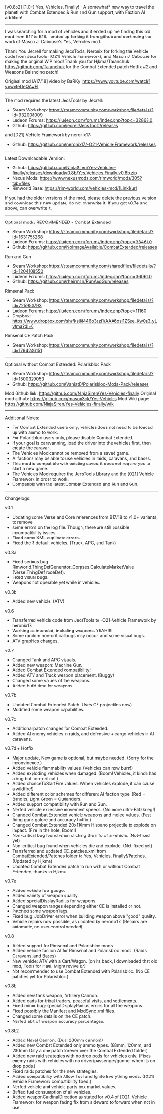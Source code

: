 [v0.8b2] [1.0+] Yes, Vehicles, Finally! - A somewhat* new way to travel the planet!
with Combat Extended & Run and Gun support, with Faction AI addition!

-------------------------------------------------------------------------------------------

I was searching for a mod of vehicles and it ended up me finding this old mod from B17 to 
B18. I ended up forking it from github and continuing the work of Mason J. Caboose's Yes, 
Vehicles mod.

Thank You Jecrell for making JecsTools, Neronix for forking the Vehicle code from JecsTools 
([O21] Vehicle Framework), and Mason J. Caboose for making the original WIP mod!
Thank you for Hjkma/Taranchuk: https://github.com/Taranchuk for the Combat Extended patch Hotfix #2
and Weapons Balancing patch!

Original mod [A17/18] video by BaRKy:
https://www.youtube.com/watch?v=wnfeDeQAwEI

-------------------------------------------------------------------------------------------

The mod requires the latest JecsTools by Jecrell:
- Steam Workshop: https://steamcommunity.com/workshop/filedetails/?id=932008009
- Ludeon Forums: https://ludeon.com/forums/index.php?topic=32868.0
- Github: https://github.com/jecrell/JecsTools/releases

and [O21] Vehicle Framework by neronix17:
- Github: https://github.com/neronix17/-O21-Vehicle-Framework/releases

-------------------------------------------------------------------------------------------

Latest Downloadable Version:
- Github: https://github.com/NinjaSiren/Yes-Vehicles-finally/releases/download/v0.8b/Yes.Vehicles.Finally.v0.8b.zip
- Nexus Mods: https://www.nexusmods.com/rimworld/mods/305?tab=files
- Rimworld Base: https://rim-world.com/vehicles-mod/]Link[/url

If you had the older versions of the mod, please delete the previous 
version and download this new update, do not overwrite it. 
If you got v0.7e and above, can overwrite it.

-------------------------------------------------------------------------------------------

Optional mods:
RECOMMENDED - Combat Extended
- Steam Workshop: https://steamcommunity.com/workshop/filedetails/?id=1631756268
- Ludeon Forums: https://ludeon.com/forums/index.php?topic=33461.0
- Github: https://github.com/NoImageAvailable/CombatExtended/releases

Run and Gun
- Steam Workshop: https://steamcommunity.com/sharedfiles/filedetails/?id=1204108550
- Ludeon Forums: https://ludeon.com/forums/index.php?topic=36061.0
- Github: https://github.com/rheirman/RunAndGun/releases

Rimsenal Pack
- Steam Workshop: https://steamcommunity.com/workshop/filedetails/?id=725950793
- Ludeon Forums: https://ludeon.com/forums/index.php?topic=11160
- Dropbox: https://www.dropbox.com/sh/fksj8i446o3szi1/AAA6osi1ZSee_Kw0a3_yLvfma?dl=0

Rimsenal CE Patch Pack
- Steam Workshop: https://steamcommunity.com/workshop/filedetails/?id=1794246151

-------------------------------------------------------------------------------------------

Optional without Combat Extended:
Polarisbloc Pack
- Steam Workshop: https://steamcommunity.com/workshop/filedetails/?id=1500329053
- Github: https://github.com/VaniatD/Polarisbloc-Mods-Pack/releases


Mod Github link: https://github.com/NinjaSiren/Yes-Vehicles-finally
Original mod github: https://github.com/mason3ck/Yes-Vehicles
Mod Wiki page: https://github.com/NinjaSiren/Yes-Vehicles-finally/wiki

-------------------------------------------------------------------------------------------

Additional Notes:
- For Combat Extended users only, vehicles does not need to be loaded up with ammo to work.
- For Polarisbloc users only, please disable Combat Extended.
- If your goal is caravanning, load the driver into the vehicles first, then create the caravan.
- The Vehicles Mod cannot be removed from a saved game.
- AI factions may be able to use vehicles in raids, caravans, and bases.
- This mod is compatible with existing saves, it does not require you to start a new game.
- The Vehicles Mod requires the JecsTools Library and the [O21] Vehicle Framework in order to work.
- Compatible with the latest Combat Extended and Run and Gun.

-------------------------------------------------------------------------------------------

Changelogs:

v0.1
- Updating some Verse and Core references from B17/18 to v1.0+ variants, to remove. 
- some errors on the log file. Though, there are still possible incompatibility issues.
- Fixed some XML duplicate errors.
- Fixed the 3 default vehicles. (Truck, APC, and Tank)

v0.3a
- Fixed serious bug Rimworld.ThingDefGenerator_Corpses.CalculateMarketValue (Verse.ThingDef raceDef).
- Fixed visual bugs.
- Weapons not operable yet while in vehicles.

v0.3b
- Added new vehicle. (ATV)

v0.6
- Transferred vehicle code from JecsTools to -O21-Vehicle Framework by neronix17.
- Working as intended, including weapons. YEAH!!!!
- Some random non-critical bugs may occur, and some visual bugs.
- ATV graphics changes.

v0.7
- Changed Tank and APC visuals.
- Added new weapon: Machine Gun.
- Added Combat Extended compatibility!
- Added ATV and Truck weapon placement. (Buggy)
- Changed some values of the weapons.
- Added build time for weapons.

v0.7b
- Updated Combat Extended Patch (Uses CE projectiles now).
- Modified some weapon capabilities.

v0.7c
- Additional patch changes for Combat Extended.
- Added AI enemy vehicles in raids, and defensive + cargo vehicles in AI caravans.

v0.7d + Hotfix
- Major update, New game is optional, but maybe needed. (Sorry for the inconvinence.)
- Added vehicle flammability values. (Vehicles can now burn!)
- Added exploding vehicles when damaged. (Boom! Vehicles, it kinda has a bug but non-critical.)
- Added chanceToStartFire values. (When vehicles explode, it can cause a wildfire!)
- Added different color schemes for different AI faction type. (Red = Bandits, Light Green = Outlanders)
- Added support compatibility with Run and Gun.
- Nerfed vehicle excessive movement speeds. (No more ultra-Blitzkrieg!)
- Changed Combat Extended vehicle weapons and melee values. (Fast firing guns galore and accuracy hotfix.)
- Changed Combat Extended 20x110mm Hispano projectile to explode on impact. (Fire in the hole, Boom!)
- Non-critical bug found when clicking the info of a vehicle. (Not-fixed yet)
- Non-critical bug found when vehicles die and explode. (Not-fixed yet)
- Transferred and updated CE_patches.xml from CombatExtended/Patches folder to Yes, Vehicles, Finally!/Patches. (Updated by Hjkma)
- Updated Combat Extended patch to run with or without Combat Extended, thanks to Hjkma.

v0.7e
- Added vehicle fuel gauge.
- Added variety of weapon quality.
- Added specialDisplayRadius for weapons.
- Changed weapon ranges depending either CE is installed or not.
- Patched some weaponTags.
- Fixed bug: JobDriver error when building weapon above "good" quality.	
- Vehicle repairs now possible, as updated by neronix17. (Repairs are automatic, no user control needed)

v0.8
- Added support for Rimsenal and Polarisbloc mods.
- Added vehicle faction AI for Rimsenal and Polarisbloc mods. (Raids, Caravans, and Bases)
- New vehicle: ATV with a Cart/Wagon. (on its back, I downloaded that old mod, Tools for Haul. Might revive it?)
- Not recommended to use Combat Extended with Polarisbloc. (No CE patches yet for Polarisbloc.)

v0.8b
- Added new tank weapon, Artillery Cannon.
- Added carts for tribal traders, peaceful visits, and settlements.
- Fixed minor bug: specialDisplayRadius errors for all the weapons.
- Fixed possibly the Manifest and ModSync xml files.
- Changed some details on the CE patch.
- Nerfed abit of weapon accuracy percentages.

v0.8b2
- Added Naval Cannon. (Dual 280mm cannon!)
- Added new Combat Extended only ammo types. (88mm, 120mm, and 280mm Only a one patch forever over the Combat Extended folder)
- Added new raid strategies with no drop pods for vehicles only. (Fixes enemy raids with vehicles with no driver/passenger/gunner when its on drop pods.)
- Fixed raids patches for the new strategies.
- Added compatibility with Allow Tool and Ignite Everything mods. ([O21] Vehicle Framework compatibility fixed.)
- Nerfed vehicle and vehicle parts box market values.
- Buffed fuel consumption of all vehicles.
- Added weaponCardinalDirection as stated for v0.4 of [O21] Vehicle Framework for weapon facing fix from sideward to forward when not in use.


